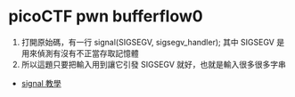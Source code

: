 # picoCTF pwn bufferflow0
1. 打開原始碼，有一行 signal(SIGSEGV, sigsegv_handler); 其中 SIGSEGV 是用來偵測有沒有不正當存取記憶體
2. 所以這題只要把輸入用到讓它引發 SIGSEGV 就好，也就是輸入很多很多字串

* [signal 教學](http://tw.gitbook.net/c_standard_library/c_function_signal.html)